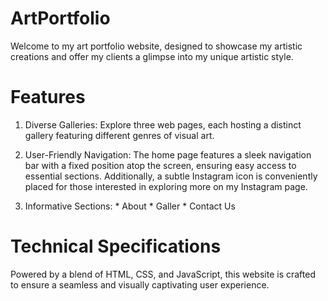 # ArtPortfolio
Welcome to my art portfolio website, designed to showcase my artistic creations and offer my clients a glimpse into my unique artistic style.

# Features
1. Diverse Galleries: Explore three web pages, each hosting a distinct gallery featuring different genres of visual art.
   
2. User-Friendly Navigation: The home page features a sleek navigation bar with a fixed position atop the screen, ensuring easy access to essential sections. Additionally, a subtle Instagram icon is conveniently placed for those interested in exploring more on my Instagram page.

3. Informative Sections:
       * About
       * Galler
       * Contact Us
   
# Technical Specifications
Powered by a blend of HTML, CSS, and JavaScript, this website is crafted to ensure a seamless and visually captivating user experience.
